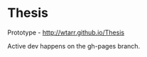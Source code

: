 Thesis
======

Prototype - http://wtarr.github.io/Thesis

Active dev happens on the gh-pages branch.
